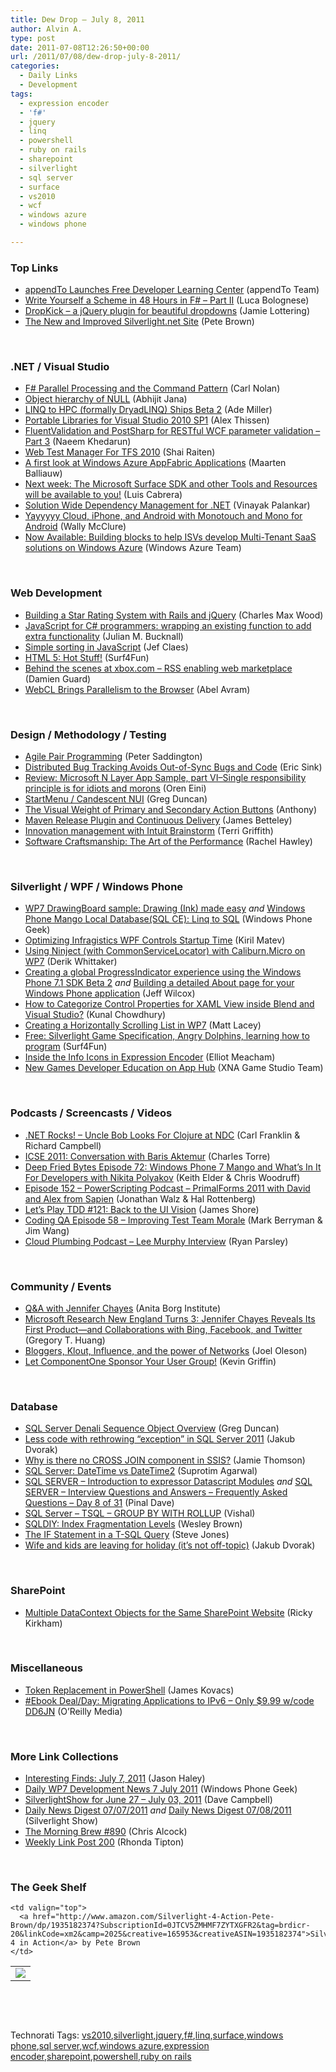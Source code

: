 ```yaml
---
title: Dew Drop – July 8, 2011
author: Alvin A.
type: post
date: 2011-07-08T12:26:50+00:00
url: /2011/07/08/dew-drop-july-8-2011/
categories:
  - Daily Links
  - Development
tags:
  - expression encoder
  - 'f#'
  - jquery
  - linq
  - powershell
  - ruby on rails
  - sharepoint
  - silverlight
  - sql server
  - surface
  - vs2010
  - wcf
  - windows azure
  - windows phone

---
```

### <a name="top"></a>Top Links

  * <a href="http://appendto.com/blog/2011/07/appendto-launches-free-developer-learning-center" target="_blank">appendTo Launches Free Developer Learning Center</a> (appendTo Team)
  * [Write Yourself a Scheme in 48 Hours in F# – Part II][1] (Luca Bolognese)
  * <a href="http://jamielottering.github.com/DropKick/" target="_blank">DropKick &#8211; a jQuery plugin for beautiful dropdowns</a> (Jamie Lottering)
  * [The New and Improved Silverlight.net Site][2] (Pete Brown)

&#160;

### <a name="dotnet"></a>.NET / Visual Studio

  * [F# Parallel Processing and the Command Pattern][3] (Carl Nolan)
  * [Object hierarchy of NULL][4] (Abhijit Jana)
  * [LINQ to HPC (formally DryadLINQ) Ships Beta 2][5] (Ade Miller)
  * [Portable Libraries for Visual Studio 2010 SP1][6] (Alex Thissen)
  * [FluentValidation and PostSharp for RESTful WCF parameter validation – Part 3][7] (Naeem Khedarun)
  * [Web Test Manager For TFS 2010][8] (Shai Raiten)
  * [A first look at Windows Azure AppFabric Applications][9] (Maarten Balliauw)
  * [Next week: The Microsoft Surface SDK and other Tools and Resources will be available to you!][10] (Luis Cabrera)
  * [Solution Wide Dependency Management for .NET][11] (Vinayak Palankar)
  * [Yayyyyy Cloud, iPhone, and Android with Monotouch and Mono for Android][12] (Wally McClure)
  * [Now Available: Building blocks to help ISVs develop Multi-Tenant SaaS solutions on Windows Azure][13] (Windows Azure Team)

&#160;

### <a name="web"></a>Web Development

  * [Building a Star Rating System with Rails and jQuery][14] (Charles Max Wood)
  * [JavaScript for C# programmers: wrapping an existing function to add extra functionality][15] (Julian M. Bucknall)
  * [Simple sorting in JavaScript][16] (Jef Claes)
  * [HTML 5: Hot Stuff!][17] (Surf4Fun)
  * [Behind the scenes at xbox.com – RSS enabling web marketplace][18] (Damien Guard)
  * [WebCL Brings Parallelism to the Browser][19] (Abel Avram)

&#160;

### <a name="design"></a>Design / Methodology / Testing

  * [Agile Pair Programming][20] (Peter Saddington)
  * [Distributed Bug Tracking Avoids Out-of-Sync Bugs and Code][21] (Eric Sink)
  * [Review: Microsoft N Layer App Sample, part VI–Single responsibility principle is for idiots and morons][22] (Oren Eini)
  * [StartMenu / Candescent NUI][23] (Greg Duncan)
  * [The Visual Weight of Primary and Secondary Action Buttons][24] (Anthony)
  * [Maven Release Plugin and Continuous Delivery][25] (James Betteley)
  * [Innovation management with Intuit Brainstorm][26] (Terri Griffith)
  * <a href="http://community.devexpress.com/blogs/rachelhawley/archive/2011/07/07/software-craftsmanship-the-art-of-the-performance.aspx" target="_blank">Software Craftsmanship: The Art of the Performance</a> (Rachel Hawley)

&#160;

### <a name="silverlight"></a>Silverlight / WPF / Windows Phone

  * [WP7 DrawingBoard sample: Drawing (Ink) made easy][27] _and_ [Windows Phone Mango Local Database(SQL CE): Linq to SQL][28] (Windows Phone Geek)
  * [Optimizing Infragistics WPF Controls Startup Time][29] (Kiril Matev)
  * [Using Ninject (with CommonServiceLocator) with Caliburn.Micro on WP7][30] (Derik Whittaker)
  * [Creating a global ProgressIndicator experience using the Windows Phone 7.1 SDK Beta 2][31] _and_ [Building a detailed About page for your Windows Phone application][32] (Jeff Wilcox)
  * [How to Categorize Control Properties for XAML View inside Blend and Visual Studio?][33] (Kunal Chowdhury)
  * [Creating a Horizontally Scrolling List in WP7][34] (Matt Lacey)
  * [Free: Silverlight Game Specification, Angry Dolphins, learning how to program][35] (Surf4Fun)
  * [Inside the Info Icons in Expression Encoder][36] (Elliot Meacham)
  * [New Games Developer Education on App Hub][37] (XNA Game Studio Team)

&#160;

### <a name="podcasts"></a>Podcasts / Screencasts / Videos

  * <a href="http://www.dotnetrocks.com/default.aspx?ShowNum=678" target="_blank">.NET Rocks! &#8211; Uncle Bob Looks For Clojure at NDC</a> (Carl Franklin & Richard Campbell)
  * [ICSE 2011: Conversation with Baris Aktemur][38] (Charles Torre)
  * <a href="http://feedproxy.google.com/~r/deepfriedbytes/~3/sj7iaXvluSk/" target="_blank">Deep Fried Bytes Episode 72: Windows Phone 7 Mango and What&#8217;s In It For Developers with Nikita Polyakov</a> (Keith Elder & Chris Woodruff)
  * [Episode 152 &#8211; PowerScripting Podcast &#8211; PrimalForms 2011 with David and Alex from Sapien][39] (Jonathan Walz & Hal Rottenberg)
  * [Let&#8217;s Play TDD #121: Back to the UI Vision][40] (James Shore)
  * <a href="http://codingqa.com/episode-58-improving-test-team-morale" target="_blank">Coding QA Episode 58 &#8211; Improving Test Team Morale</a> (Mark Berryman & Jim Wang)
  * <a href="http://feedproxy.google.com/~r/cloudPlumbing/~3/V8hSx3F9i8o/lee-murphy-interview" target="_blank">Cloud Plumbing Podcast &#8211; Lee Murphy Interview</a> (Ryan Parsley)

&#160;

### <a name="events"></a>Community / Events

  * [Q&A with Jennifer Chayes][41] (Anita Borg Institute)
  * [Microsoft Research New England Turns 3: Jennifer Chayes Reveals Its First Product—and Collaborations with Bing, Facebook, and Twitter][42] (Gregory T. Huang)
  * [Bloggers, Klout, Influence, and the power of Networks][43] (Joel Oleson)
  * [Let ComponentOne Sponsor Your User Group!][44] (Kevin Griffin)

&#160;

### <a name="db"></a>Database

  * [SQL Server Denali Sequence Object Overview][45] (Greg Duncan)
  * [Less code with rethrowing “exception” in SQL Server 2011][46] (Jakub Dvorak)
  * [Why is there no CROSS JOIN component in SSIS?][47] (Jamie Thomson)
  * [SQL Server: DateTime vs DateTime2][48] (Suprotim Agarwal)
  * [SQL SERVER – Introduction to expressor Datascript Modules][49] _and_ [SQL SERVER – Interview Questions and Answers – Frequently Asked Questions – Day 8 of 31][50] (Pinal Dave)
  * [SQL Server – TSQL – GROUP BY WITH ROLLUP][51] (Vishal)
  * [SQLDIY: Index Fragmentation Levels][52] (Wesley Brown)
  * [The IF Statement in a T-SQL Query][53] (Steve Jones)
  * [Wife and kids are leaving for holiday (it’s not off-topic)][54] (Jakub Dvorak)

&#160;

### <a name="sp"></a>SharePoint

  * <a href="http://blogs.msdn.com/b/sharepointdev/archive/2011/07/07/multiple-datacontext-objects-for-the-same-sharepoint-website.aspx" target="_blank">Multiple DataContext Objects for the Same SharePoint Website</a> (Ricky Kirkham)

&#160;

### <a name="misc"></a>Miscellaneous

  * [Token Replacement in PowerShell][55] (James Kovacs)
  * [#Ebook Deal/Day: Migrating Applications to IPv6 &#8211; Only $9.99 w/code DD6JN][56] (O&#8217;Reilly Media)

&#160;

### <a name="links"></a>More Link Collections

  * [Interesting Finds: July 7, 2011][57] (Jason Haley)
  * [Daily WP7 Development News 7 July 2011][58] (Windows Phone Geek)
  * [SilverlightShow for June 27 &#8211; July 03, 2011][59] (Dave Campbell)
  * [Daily News Digest 07/07/2011][60] _and_ [Daily News Digest 07/08/2011][61] (Silverlight Show)
  * [The Morning Brew #890][62] (Chris Alcock)
  * [Weekly Link Post 200][63] (Rhonda Tipton)

&#160;

### <a name="shelf"></a>The Geek Shelf

<table border="0" cellspacing="0" cellpadding="0">
  <tr>
    <td>
      <img data-recalc-dims="1" decoding="async" src="https://i0.wp.com/ecx.images-amazon.com/images/I/512qJmTNIXL._SL160_.jpg?w=660" />
    </td>
    
    <td valign="top">
      <a href="http://www.amazon.com/Silverlight-4-Action-Pete-Brown/dp/1935182374?SubscriptionId=0JTCV5ZMHMF7ZYTXGFR2&tag=brdicr-20&linkCode=xm2&camp=2025&creative=165953&creativeASIN=1935182374">Silverlight 4 in Action</a> by Pete Brown
    </td>
  </tr>
</table>

&#160;

<div style="padding-bottom: 0px; margin: 0px; padding-left: 0px; padding-right: 0px; display: inline; float: none; padding-top: 0px" id="scid:C16BAC14-9A3D-4c50-9394-FBFEF7A93539:19206cf2-954d-4ea9-a8b1-f9ea4628e2eb" class="wlWriterEditableSmartContent">
  <!--dotnetkickit-->
</div>

&#160;

<div style="padding-bottom: 0px; margin: 0px; padding-left: 0px; padding-right: 0px; display: inline; float: none; padding-top: 0px" id="scid:0767317B-992E-4b12-91E0-4F059A8CECA8:8b0e7634-6909-4169-8f7e-3d0888da5e25" class="wlWriterEditableSmartContent">
  Technorati Tags: <a href="http://technorati.com/tags/vs2010" rel="tag">vs2010</a>,<a href="http://technorati.com/tags/silverlight" rel="tag">silverlight</a>,<a href="http://technorati.com/tags/jquery" rel="tag">jquery</a>,<a href="http://technorati.com/tags/f%23" rel="tag">f#</a>,<a href="http://technorati.com/tags/linq" rel="tag">linq</a>,<a href="http://technorati.com/tags/surface" rel="tag">surface</a>,<a href="http://technorati.com/tags/windows+phone" rel="tag">windows phone</a>,<a href="http://technorati.com/tags/sql+server" rel="tag">sql server</a>,<a href="http://technorati.com/tags/wcf" rel="tag">wcf</a>,<a href="http://technorati.com/tags/windows+azure" rel="tag">windows azure</a>,<a href="http://technorati.com/tags/expression+encoder" rel="tag">expression encoder</a>,<a href="http://technorati.com/tags/sharepoint" rel="tag">sharepoint</a>,<a href="http://technorati.com/tags/powershell" rel="tag">powershell</a>,<a href="http://technorati.com/tags/ruby+on+rails" rel="tag">ruby on rails</a>
</div>

 [1]: http://lucabolognese.wordpress.com/2011/07/08/write-yourself-a-scheme-in-48-hours-in-f-part-ii/
 [2]: http://feedproxy.google.com/~r/PeteBrown/~3/M4d9okgZpuM/the-new-and-improved-silverlightnet-site
 [3]: http://blogs.msdn.com/b/mcsuksoldev/archive/2011/07/07/f-parallel-processing-and-the-command-pattern.aspx
 [4]: http://dailydotnettips.com/2011/07/08/object-hierarchy-of-null/
 [5]: http://www.ademiller.com/blogs/tech/2011/07/linq-to-hpc-formally-dryadlinq-ships-beta-2/
 [6]: http://www.alexthissen.nl/blogs/main/archive/2011/07/07/portable-libraries-for-visual-studio-2010-sp1.aspx
 [7]: http://sharpfellows.com/post.aspx?id=8af1539d-cff2-4dc3-9ed6-9facd5ddbd6e
 [8]: http://feedproxy.google.com/~r/ShaiRaiten/~3/Vg2gRG7R80g/web-test-manager-for-tfs-2010.aspx
 [9]: http://blog.maartenballiauw.be/post.aspx?id=78f66c0e-6cd0-4f8c-ba4c-77da732cb8d3
 [10]: http://blogs.msdn.com/b/surface/archive/2011/07/07/new-tools-and-resources-for-surface-partners-for-the-samsung-sur40-for-microsoft-surface.aspx
 [11]: http://www.infoq.com/news/2011/07/solution-wide-dependency
 [12]: http://morewally.com/cs/blogs/wallym/archive/2011/07/07/yayyyyy-cloud-iphone-and-android-with-monotouch-and-mono-for-android.aspx
 [13]: http://blogs.msdn.com/b/windowsazure/archive/2011/07/07/now-available-building-blocks-to-help-isvs-develop-multi-tenant-saas-solutions-on-windows-azure.aspx
 [14]: http://feedproxy.google.com/~r/Rubyflow/~3/gAdkzl94pPI/6174-building-a-star-rating-system-with-rails-and-jquery
 [15]: http://blog.boyet.com/blog/javascriptlessons/javascript-for-c-programmers-wrapping-an-existing-function-to-add-extra-functionality/
 [16]: http://feedproxy.google.com/~r/DiaryOfAnetDeveloperByJefClaes/~3/wEOUkZ7ZFXI/simple-sorting-in-javascript.html
 [17]: http://feedproxy.google.com/~r/BuildingGamesBasedOnSilverlightAndExpressions/~3/i8miW8CnPxY/html-5-hot-stuff.aspx
 [18]: http://damieng.com/blog/2011/07/07/behind-the-scenes-at-xbox-com-rss-enabling-web-marketplace?utm_source=rss&utm_medium=rss&utm_campaign=behind-the-scenes-at-xbox-com-rss-enabling-web-marketplace
 [19]: http://www.infoq.com/news/2011/07/WebCL
 [20]: http://feedproxy.google.com/~r/agilescout/~3/7nvCR37cbgE/
 [21]: http://software.ericsink.com/entries/roub_dbt.html
 [22]: http://feedproxy.google.com/~r/AyendeRahien/~3/efNOsq0L8Cs/review-microsoft-n-layer-app-sample-part-vindash-single-responsibility-principle-is-for-idiots-and-morons
 [23]: http://channel9.msdn.com/coding4fun/kinect/StartMenu--Candescent-NUI
 [24]: http://feedproxy.google.com/~r/uxmovement/~3/s8Fcece6kPs/
 [25]: http://feeds.dzone.com/~r/zones/agile/~3/9N5E-O8TdMU/maven-release-plugin-and
 [26]: http://gigaom.com/collaboration/innovation-management-with-intuit-brainstorm/
 [27]: http://www.windowsphonegeek.com/tips/WP7-DrawingBoard-sample-Drawing--Ink--made-easy
 [28]: http://www.windowsphonegeek.com/tips/Windows-Phone-Mango-Local-Database-SQL-CE--Linq-to-SQL
 [29]: http://blogs.infragistics.com/blogs/kiril_matev/archive/2011/07/07/optimizing-infragistics-wpf-controls-startup-time.aspx
 [30]: http://feedproxy.google.com/~r/Devlicious/~3/gil3NA5Te5c/using-ninject-with-commonservicelocator-with-caliburn-micro-on-wp7.aspx
 [31]: http://www.jeff.wilcox.name/2011/07/creating-a-global-progressindicator-experience-using-the-windows-phone-7-1-sdk-beta-2/
 [32]: http://www.jeff.wilcox.name/2011/07/my-app-about-page/
 [33]: http://feedproxy.google.com/~r/kunal2383/~3/2xlsHEnnPvs/how-to-categorize-control-properties.html
 [34]: http://feeds.dzone.com/~r/zones/dotnet/~3/vT7mcNuMcxM/creating-horizontally
 [35]: http://feedproxy.google.com/~r/BuildingGamesBasedOnSilverlightAndExpressions/~3/yxN8xjm9y0w/free-silverlight-game-specification-angry-dolphins-learning-how-to-program.aspx
 [36]: http://expressioniq.com/?p=2655
 [37]: http://blogs.msdn.com/b/xna/archive/2011/07/07/new-games-developer-education-on-app-hub.aspx
 [38]: http://channel9.msdn.com/posts/ICSE-2011-Conversation-with-Baris-Aktemur
 [39]: http://feedproxy.google.com/~r/Powerscripting/~3/jTFnB1_8Vvk/episode-152-power-scripting-podcast-primal-forms-2011-with-david-and-alex-from-sapien
 [40]: http://jamesshore.com/Blog/Lets-Play/Episode-121.html
 [41]: http://research.microsoft.com/en-us/news/headlines/chayes-070711.aspx
 [42]: http://research.microsoft.com/en-us/news/headlines/newengland-070711.aspx
 [43]: http://feedproxy.google.com/~r/JoelsSharepointLand/~3/EblHfguJInE/ViewPost.aspx
 [44]: http://our.componentone.com/2011/07/07/let-componentone-sponsor-your-user-group/
 [45]: http://coolthingoftheday.blogspot.com/2011/07/sql-server-denali-sequence-object.html
 [46]: http://www.sqlservercentral.com/blogs/sqltreeo/archive/2011/07/06/less-code-with-rethrowing-_1C20_exception_1D20_-in-sql-server-2011.aspx
 [47]: http://feedproxy.google.com/~r/jamiet/~3/Pbdal30Bbkk/why-is-there-no-cross-join-component-in-ssis.aspx
 [48]: http://feedproxy.google.com/~r/sqlservercurry/blog/~3/xckoIPgXgAg/sql-server-datetime-vs-datetime2.html
 [49]: http://blog.sqlauthority.com/2011/07/08/sql-server-introduction-to-expressor-datascript-modules/
 [50]: http://blog.sqlauthority.com/2011/07/08/sql-server-interview-questions-and-answers-frequently-asked-questions-day-8-of-31/
 [51]: http://feedproxy.google.com/~r/sqlserverpedia/~3/NL3hKNH3CkI/
 [52]: http://www.sqlservercentral.com/blogs/sqlmanofmystery/archive/2011/07/07/sqldiy_3A00_-index-fragmentation-levels.aspx
 [53]: http://www.sqlservercentral.com/blogs/steve_jones/archive/2011/07/07/the-if-statement-in-a-t_2D00_sql-query.aspx
 [54]: http://www.sqlservercentral.com/blogs/sqltreeo/archive/2011/07/07/wife-and-kids-are-leaving-for-holiday-_2800_it_1920_s-not-off_2D00_topic_2900_.aspx
 [55]: http://feedproxy.google.com/~r/CodeBetter/~3/ORDtu_406rU/
 [56]: http://feeds.oreilly.com/~r/oreilly/news/~3/gE4wn0SPD8w/
 [57]: http://jasonhaley.com/blog/post.aspx?id=c12c1391-09c9-4331-a566-029535fa2b3b
 [58]: http://www.windowsphonegeek.com/news/daily-wp7-development-news-7-july-2011
 [59]: http://geekswithblogs.net/WynApseTechnicalMusings/archive/2011/07/07/146123.aspx
 [60]: http://feedproxy.google.com/~r/silverlightshow/~3/FmN_epZUkrY/Daily-News-Digest-07-07-2011.aspx
 [61]: http://feedproxy.google.com/~r/silverlightshow/~3/YoCHCRykJnw/Daily-News-Digest-07-08-2011.aspx
 [62]: http://feedproxy.google.com/~r/ReflectivePerspective/~3/5OTzXT888KI/
 [63]: http://rhondatipton.net/2011/07/07/weekly-link-post-200/